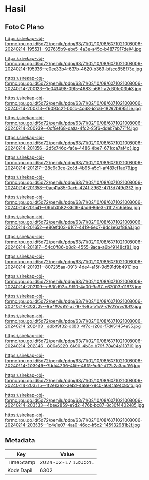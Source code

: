 # Hasil

## Foto C Plano

https://sirekap-obj-formc.kpu.go.id/5d72/pemilu/pdpr/63/71/02/10/08/6371021008006-20240214-195531--927685b9-ebe5-4a3e-a45c-b4877917de04.jpg

https://sirekap-obj-formc.kpu.go.id/5d72/pemilu/pdpr/63/71/02/10/08/6371021008006-20240214-195936--c0ee33b4-637b-4620-b369-bfacc858f73e.jpg

https://sirekap-obj-formc.kpu.go.id/5d72/pemilu/pdpr/63/71/02/10/08/6371021008006-20240214-200123--1e043498-0915-4683-b66f-a2d60fe03bb3.jpg

https://sirekap-obj-formc.kpu.go.id/5d72/pemilu/pdpr/63/71/02/10/08/6371021008006-20240214-200813--f6090c2f-00dc-4c68-b2c6-18262b99515e.jpg

https://sirekap-obj-formc.kpu.go.id/5d72/pemilu/pdpr/63/71/02/10/08/6371021008006-20240214-200939--0cf8ef68-da9a-4fc2-95f6-ddeb7ab771f4.jpg

https://sirekap-obj-formc.kpu.go.id/5d72/pemilu/pdpr/63/71/02/10/08/6371021008006-20240214-201056--2d5d746c-fa6a-4486-8be7-671cca7af4c3.jpg

https://sirekap-obj-formc.kpu.go.id/5d72/pemilu/pdpr/63/71/02/10/08/6371021008006-20240214-201217--28c9d3ce-2c8d-4b95-a5c1-af489cf1ae79.jpg

https://sirekap-obj-formc.kpu.go.id/5d72/pemilu/pdpr/63/71/02/10/08/6371021008006-20240214-201358--0ac41a85-0aeb-424f-8962-47f8d749d362.jpg

https://sirekap-obj-formc.kpu.go.id/5d72/pemilu/pdpr/63/71/02/10/08/6371021008006-20240214-201541--09bb0b82-36d9-4ad6-86e3-d1ff27c656ea.jpg

https://sirekap-obj-formc.kpu.go.id/5d72/pemilu/pdpr/63/71/02/10/08/6371021008006-20240214-201652--e80efd03-6107-4419-9ec7-9dc8e6af88a3.jpg

https://sirekap-obj-formc.kpu.go.id/5d72/pemilu/pdpr/63/71/02/10/08/6371021008006-20240214-201817--54c0ff86-b8d2-4555-9aca-a6b49148cf83.jpg

https://sirekap-obj-formc.kpu.go.id/5d72/pemilu/pdpr/63/71/02/10/08/6371021008006-20240214-201931--807235aa-0913-4de4-a15f-9d591d9b4917.jpg

https://sirekap-obj-formc.kpu.go.id/5d72/pemilu/pdpr/63/71/02/10/08/6371021008006-20240214-202109--e830d92a-9f90-4a00-9a97-c63003b11673.jpg

https://sirekap-obj-formc.kpu.go.id/5d72/pemilu/pdpr/63/71/02/10/08/6371021008006-20240214-202225--8e400c88-aa78-4e8a-b1c9-c1608e5c1b80.jpg

https://sirekap-obj-formc.kpu.go.id/5d72/pemilu/pdpr/63/71/02/10/08/6371021008006-20240214-202409--adb39f32-d680-4f7c-a28d-f7d651454a95.jpg

https://sirekap-obj-formc.kpu.go.id/5d72/pemilu/pdpr/63/71/02/10/08/6371021008006-20240214-202846--806a6229-6b90-4b3c-b79f-78a94a113719.jpg

https://sirekap-obj-formc.kpu.go.id/5d72/pemilu/pdpr/63/71/02/10/08/6371021008006-20240214-203046--7dd44236-45fe-49f5-9c6f-d77b2a3acf96.jpg

https://sirekap-obj-formc.kpu.go.id/5d72/pemilu/pdpr/63/71/02/10/08/6371021008006-20240214-203315--1f2e83e2-3ebd-4a8e-98c0-a64ca94c85fb.jpg

https://sirekap-obj-formc.kpu.go.id/5d72/pemilu/pdpr/63/71/02/10/08/6371021008006-20240214-203533--4bee2859-e9d2-476b-bc87-8c80f4402485.jpg

https://sirekap-obj-formc.kpu.go.id/5d72/pemilu/pdpr/63/71/02/10/08/6371021008006-20240214-203635--1c4e1e07-4aa0-46cc-b5c2-145932981b2f.jpg


## Metadata

| Key        | Value               |
| ---------- | ------------------- |
| Time Stamp | 2024-02-17 13:05:41 |
| Kode Dapil | 6302                |



